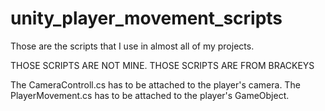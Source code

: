 # unity_player_movement_scripts
Those are the scripts that I use in almost all of my projects.

THOSE SCRIPTS ARE NOT MINE. THOSE SCRIPTS ARE FROM BRACKEYS

The CameraControll.cs has to be attached to the player's camera.
The PlayerMovement.cs has to be attached to the player's GameObject.
